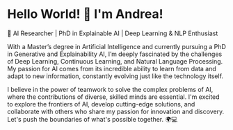 # **Hello World! 👋 I'm Andrea!**  

🚀 AI Researcher | PhD in Explainable AI | Deep Learning & NLP Enthusiast

With a Master’s degree in Artificial Intelligence and currently pursuing a PhD in Generative and Explainability AI, I’m deeply fascinated by the challenges of Deep Learning, Continuous Learning, and Natural Language Processing. My passion for AI comes from its incredible ability to learn from data and adapt to new information, constantly evolving just like the technology itself.

I believe in the power of teamwork to solve the complex problems of AI, where the contributions of diverse, skilled minds are essential. I'm excited to explore the frontiers of AI, develop cutting-edge solutions, and collaborate with others who share my passion for innovation and discovery. Let's push the boundaries of what's possible together. 🌍💻
